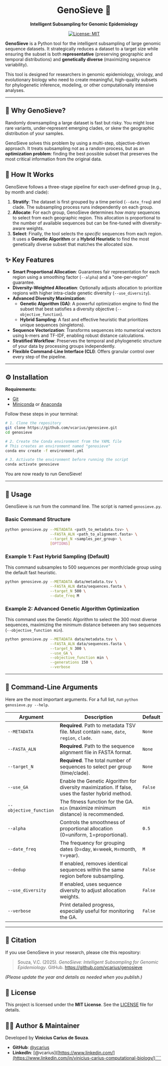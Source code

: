 <div align="center">

# GenoSieve 🧬

**Intelligent Subsampling for Genomic Epidemiology**

[![License: MIT](https://img.shields.io/badge/License-MIT-yellow.svg)](https://opensource.org/licenses/MIT)

</div>

**GenoSieve** is a Python tool for the intelligent subsampling of large genomic sequence datasets. It strategically reduces a dataset to a target size while ensuring the subset is both **representative** (preserving geographic and temporal distributions) and **genetically diverse** (maximizing sequence variability).

This tool is designed for researchers in genomic epidemiology, virology, and evolutionary biology who need to create meaningful, high-quality subsets for phylogenetic inference, modeling, or other computationally intensive analyses.

---

## 🤔 Why GenoSieve?

Randomly downsampling a large dataset is fast but risky. You might lose rare variants, under-represent emerging clades, or skew the geographic distribution of your samples.

GenoSieve solves this problem by using a multi-step, objective-driven approach. It treats subsampling not as a random process, but as an **optimization problem**: finding the best possible subset that preserves the most critical information from the original data.

## 🔬 How It Works

GenoSieve follows a three-stage pipeline for each user-defined group (e.g., by month and clade):

1.  **Stratify**: The dataset is first grouped by a time period (`--date_freq`) and clade. The subsampling process runs independently on each group.
2.  **Allocate**: For each group, GenoSieve determines *how many* sequences to select from each geographic region. This allocation is proportional to the number of available sequences but can be fine-tuned with diversity-aware weights.
3.  **Select**: Finally, the tool selects the *specific* sequences from each region. It uses a **Genetic Algorithm** or a **Hybrid Heuristic** to find the most genetically diverse subset that matches the allocated size.

## ✨ Key Features

-   **Smart Proportional Allocation**: Guarantees fair representation for each region using a smoothing factor (`--alpha`) and a "one-per-region" guarantee.
-   **Diversity-Weighted Allocation**: Optionally adjusts allocation to prioritize regions with higher intra-clade genetic diversity (`--use_diversity`).
-   **Advanced Diversity Maximization**:
    -   **Genetic Algorithm (GA)**: A powerful optimization engine to find the subset that best satisfies a diversity objective (`--objective_function`).
    -   **Hybrid Sampling**: A fast and effective heuristic that prioritizes unique sequences (singletons).
-   **Sequence Vectorization**: Transforms sequences into numerical vectors using k-mers and TF-IDF, enabling robust distance calculations.
-   **Stratified Workflow**: Preserves the temporal and phylogenetic structure of your data by processing groups independently.
-   **Flexible Command-Line Interface (CLI)**: Offers granular control over every step of the pipeline.

---

## ⚙️ Installation

**Requirements:**
*   [Git](https://git-scm.com/)
*   [Miniconda](https://docs.conda.io/en/latest/miniconda.html) or [Anaconda](https://www.anaconda.com/products/distribution)

Follow these steps in your terminal:

```bash
# 1. Clone the repository
git clone https://github.com/vcarius/genosieve.git
cd genosieve

# 2. Create the Conda environment from the YAML file
# This creates an environment named "genosieve"
conda env create -f environment.yml

# 3. Activate the environment before running the script
conda activate genosieve
```
You are now ready to run GenoSieve!

---

## 🚀 Usage

GenoSieve is run from the command line. The script is named `genosieve.py`.

### Basic Command Structure

```bash
python genosieve.py --METADATA <path_to_metadata.tsv> \
                    --FASTA_ALN <path_to_alignment.fasta> \
                    --target_N <samples_per_group> \
                    [OPTIONS]
```

### Example 1: Fast Hybrid Sampling (Default)

This command subsamples to 500 sequences per month/clade group using the default fast heuristic.

```bash
python genosieve.py --METADATA data/metadata.tsv \
                    --FASTA_ALN data/sequences.fasta \
                    --target_N 500 \
                    --date_freq M
```

### Example 2: Advanced Genetic Algorithm Optimization

This command uses the Genetic Algorithm to select the 300 most diverse sequences, maximizing the minimum distance between any two sequences (`--objective_function min`).

```bash
python genosieve.py --METADATA data/metadata.tsv \
                    --FASTA_ALN data/sequences.fasta \
                    --target_N 300 \
                    --use_GA \
                    --objective_function min \
                    --generations 150 \
                    --verbose
```

---

## 📌 Command-Line Arguments

Here are the most important arguments. For a full list, run `python genosieve.py --help`.

| Argument | Description | Default |
|---|---|---|
| `--METADATA` | **Required**. Path to metadata TSV file. Must contain `name`, `date`, `region`, `clade`. | `None` |
| `--FASTA_ALN` | **Required**. Path to the sequence alignment file in FASTA format. | `None` |
| `--target_N` | **Required**. The total number of sequences to select per group (time/clade). | `None` |
| `--use_GA` | Enable the Genetic Algorithm for diversity maximization. If false, uses the faster hybrid method. | `False` |
| `--objective_function` | The fitness function for the GA. `min` (maximize minimum distance) is recommended. | `min` |
| `--alpha` | Controls the smoothness of proportional allocation (0=uniform, 1=proportional). | `0.5` |
| `--date_freq` | The frequency for grouping dates (`D`=day, `W`=week, `M`=month, `Y`=year). | `M` |
| `--dedup` | If enabled, removes identical sequences within the same region before subsampling. | `False` |
| `--use_diversity` | If enabled, uses sequence diversity to adjust allocation weights. | `False` |
| `--verbose` | Print detailed progress, especially useful for monitoring the GA. | `False` |

---

## 📄 Citation

If you use GenoSieve in your research, please cite this repository:

> Souza, V.C. (2025). *GenoSieve: Intelligent Subsampling for Genomic Epidemiology*. GitHub. https://github.com/vcarius/genosieve

*(Please update the year and details as needed when you publish.)*

## 📜 License

This project is licensed under the **MIT License**. See the [LICENSE](LICENSE) file for details.

## 👨‍💻 Author & Maintainer

Developed by **Vinicius Carius de Souza**.

*   **GitHub**: [@vcarius](https://github.com/vcarius)
*   **LinkedIn**: [@vcarius]([https://www.linkedin.com/](https://www.linkedin.com/in/vinicius-carius-computational-biology/)````
